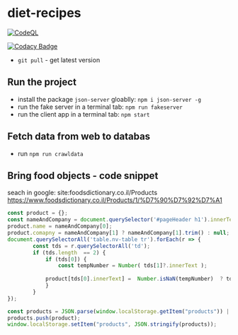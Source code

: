 # diet-recipes

[![CodeQL](https://github.com/YaakovHatam/diet-recipes/actions/workflows/codeql.yml/badge.svg)](https://github.com/YaakovHatam/diet-recipes/actions/workflows/codeql.yml)

[![Codacy Badge](https://app.codacy.com/project/badge/Grade/e77de2085e644c21a06a5a76ec433b87)](https://www.codacy.com/gh/YaakovHatam/diet-recipes/dashboard?utm_source=github.com&amp;utm_medium=referral&amp;utm_content=YaakovHatam/diet-recipes&amp;utm_campaign=Badge_Grade)

- `git pull` - get latest version

## Run the project
- install the package `json-server` gloablly: `npm i json-server -g`
- run the fake server in a terminal tab: `npm run fakeserver`
- run the client app in a terminal tab: `npm start`

## Fetch data from web to databas
- run `npm run crawldata`


## Bring food objects - code snippet
seach in google: site:foodsdictionary.co.il/Products
https://www.foodsdictionary.co.il/Products/1/%D7%90%D7%92%D7%A1

```javascript
const product = {};
const nameAndCompany = document.querySelector('#pageHeader h1').innerText.split(',');
product.name = nameAndCompany[0];
product.comapny = nameAndCompany[1] ? nameAndCompany[1].trim() : null;
document.querySelectorAll('table.nv-table tr').forEach(r => {
        const tds = r.querySelectorAll('td');
        if (tds.length  == 2) {
            if (tds[0]) {
                const tempNumber = Number( tds[1]?.innerText );
               
            product[tds[0].innerText] =  Number.isNaN(tempNumber)  ? tds[1]?.innerText : tempNumber
            }
        }
});

const products = JSON.parse(window.localStorage.getItem("products")) || [];
products.push(product);
window.localStorage.setItem("products", JSON.stringify(products));
```
